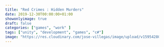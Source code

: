 ```yaml
---
title: "Red Crimes : Hidden Murders"
date: 2019-12-30T00:00:00+01:00
showonlyimage: true
draft: false
categories: ["games", "work" ]
tags: ["unity", "development", "games", "c#"]
image: "https://res.cloudinary.com/jose-villegas/image/upload/v1595428049/WebPage/49211084_333786903878711_4938011564788678656_o.jpg.jpg"
---
```

